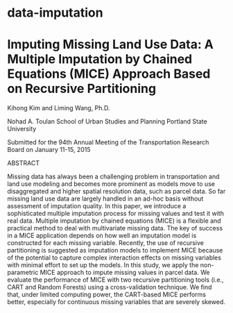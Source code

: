 data-imputation
===============

# Imputing Missing Land Use Data: A Multiple Imputation by Chained Equations (MICE) Approach Based on Recursive Partitioning

Kihong Kim and Liming Wang, Ph.D.

Nohad A. Toulan School of Urban Studies and Planning
Portland State University

Submitted for the 94th Annual Meeting of the Transportation Research Board on January 11-15, 2015

ABSTRACT

Missing data has always been a challenging problem in transportation and land use modeling and becomes more prominent as models move to use disaggregated and higher spatial resolution data, such as parcel data. So far missing land use data are largely handled in an ad-hoc basis without assessment of imputation quality. In this paper, we introduce a sophisticated multiple imputation process for missing values and test it with real data. Multiple imputation by chained equations (MICE) is a flexible and practical method to deal with multivariate missing data. The key of success in a MICE application depends on how well an imputation model is constructed for each missing variable. Recently, the use of recursive partitioning is suggested as imputation models to implement MICE because of the potential to capture complex interaction effects on missing variables with minimal effort to set up the models. In this study, we apply the non-parametric MICE approach to impute missing values in parcel data. We evaluate the performance of MICE with two recursive partitioning tools (i.e., CART and Random Forests) using a cross-validation technique. We find that, under limited computing power, the CART-based MICE performs better, especially for continuous missing variables that are severely skewed.
